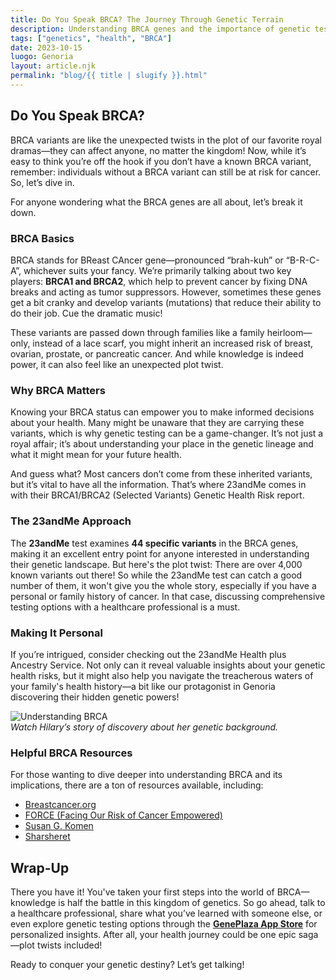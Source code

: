 ```yaml
---
title: Do You Speak BRCA? The Journey Through Genetic Terrain
description: Understanding BRCA genes and the importance of genetic testing in cancer risk.
tags: ["genetics", "health", "BRCA"]
date: 2023-10-15
luogo: Genoria
layout: article.njk
permalink: "blog/{{ title | slugify }}.html"
---
```


## Do You Speak BRCA?

BRCA variants are like the unexpected twists in the plot of our favorite royal dramas—they can affect anyone, no matter the kingdom! Now, while it’s easy to think you’re off the hook if you don’t have a known BRCA variant, remember: individuals without a BRCA variant can still be at risk for cancer. So, let’s dive in.

For anyone wondering what the BRCA genes are all about, let’s break it down.

### BRCA Basics

BRCA stands for BReast CAncer gene—pronounced “brah-kuh” or “B-R-C-A”, whichever suits your fancy. We’re primarily talking about two key players: **BRCA1 and BRCA2**, which help to prevent cancer by fixing DNA breaks and acting as tumor suppressors. However, sometimes these genes get a bit cranky and develop variants (mutations) that reduce their ability to do their job. Cue the dramatic music!

These variants are passed down through families like a family heirloom—only, instead of a lace scarf, you might inherit an increased risk of breast, ovarian, prostate, or pancreatic cancer. And while knowledge is indeed power, it can also feel like an unexpected plot twist.

### Why BRCA Matters

Knowing your BRCA status can empower you to make informed decisions about your health. Many might be unaware that they are carrying these variants, which is why genetic testing can be a game-changer. It’s not just a royal affair; it’s about understanding your place in the genetic lineage and what it might mean for your future health.

And guess what? Most cancers don’t come from these inherited variants, but it’s vital to have all the information. That’s where 23andMe comes in with their BRCA1/BRCA2 (Selected Variants) Genetic Health Risk report. 

### The 23andMe Approach

The **23andMe** test examines **44 specific variants** in the BRCA genes, making it an excellent entry point for anyone interested in understanding their genetic landscape. But here's the plot twist: There are over 4,000 known variants out there! So while the 23andMe test can catch a good number of them, it won't give you the whole story, especially if you have a personal or family history of cancer. In that case, discussing comprehensive testing options with a healthcare professional is a must.

### Making It Personal

If you’re intrigued, consider checking out the 23andMe Health plus Ancestry Service. Not only can it reveal valuable insights about your genetic health risks, but it might also help you navigate the treacherous waters of your family's health history—a bit like our protagonist in Genoria discovering their hidden genetic powers!

![Understanding BRCA](https://www.23andme.com/_next/static/media/hilary.6efbf5bf.jpg)  
*Watch Hilary’s story of discovery about her genetic background.*

### Helpful BRCA Resources

For those wanting to dive deeper into understanding BRCA and its implications, there are a ton of resources available, including:

- [Breastcancer.org](https://www.breastcancer.org/genetic-testing)
- [FORCE (Facing Our Risk of Cancer Empowered)](https://www.facingourrisk.org/)
- [Susan G. Komen](https://www.komen.org/breast-cancer/risk-factor/gene-mutations-genetic-testing/brca-genes/)
- [Sharsheret](https://sharsheret.org/brcagenetics/)

## Wrap-Up

There you have it! You've taken your first steps into the world of BRCA—knowledge is half the battle in this kingdom of genetics. So go ahead, talk to a healthcare professional, share what you’ve learned with someone else, or even explore genetic testing options through the **[GenePlaza App Store](https://www.GenePlaza.com/app-store)** for personalized insights. After all, your health journey could be one epic saga—plot twists included! 

Ready to conquer your genetic destiny? Let’s get talking!